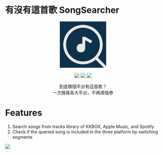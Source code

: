 # 有沒有這首歌 SongSearcher

<p align="center">
    <img width="150" height="150" src="https://github.com/MorganCY/SongSearcher/blob/main/SongSearcher/SongSearcher/Assets.xcassets/AppIcon.appiconset/1024.png"/>
</p>

<p align="center">
    <img src="https://img.shields.io/badge/platform-iOS-lightgray">
    <img src="https://img.shields.io/badge/release-v1.0.0-green">
    <img src="https://img.shields.io/badge/license-MIT-blue">
</p>

<p align="center">
    <span>
        到底哪個平台有這首歌？</br>
        一次搜尋各大平台，不再煩惱😎
    </span>
</p>

# Features
<p>
    <ol>
        <li>Search songs from tracks library of KKBOX, Apple Music, and Spotify</li>
        <li>Check if the queried song is included in the three platform by switching segments</li>
    </ol>
</p>
<p>
    <img height="600" src="https://i.imgur.com/mneJOwh.gif"/>
</p>
